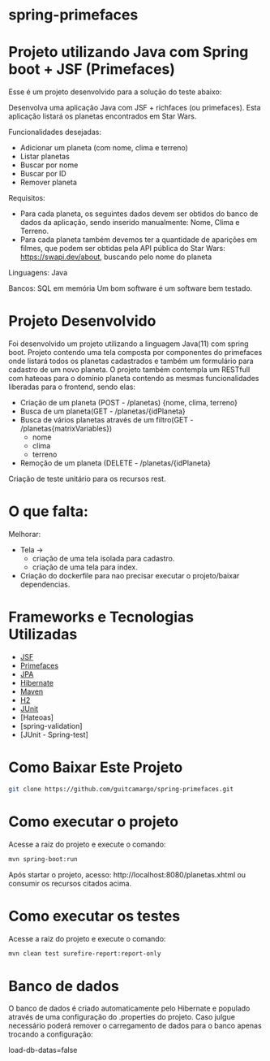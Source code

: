 # spring-primefaces
Projeto utilizando Java com Spring boot + JSF (Primefaces)
================

Esse é um projeto desenvolvido para a solução do teste abaixo:

Desenvolva uma aplicação Java com JSF + richfaces (ou primefaces). Esta aplicação listará os planetas encontrados em Star Wars.

Funcionalidades desejadas: 
- Adicionar um planeta (com nome, clima e terreno)
- Listar planetas
- Buscar por nome
- Buscar por ID
- Remover planeta

Requisitos:
- Para cada planeta, os seguintes dados devem ser obtidos do banco de dados da aplicação, sendo inserido manualmente: Nome, Clima e Terreno.
- Para cada planeta também devemos ter a quantidade de aparições em filmes, que podem ser obtidas
pela API pública do Star Wars: https://swapi.dev/about, buscando pelo nome do planeta 

Linguagens: Java

Bancos: SQL em memória
Um bom software é um software bem testado.

Projeto Desenvolvido
================
Foi desenvolvido um projeto utilizando a linguagem Java(11) com spring boot.
Projeto contendo uma tela composta por componentes do primefaces onde listará todos os planetas cadastrados e também um formulário para cadastro de um novo planeta.
O projeto também contempla um RESTfull com hateoas para o domínio planeta contendo as mesmas funcionalidades liberadas para o frontend, sendo elas:
- Criação de um planeta (POST - /planetas) {nome, clima, terreno}
- Busca de um planeta(GET - /planetas/{idPlaneta}
- Busca de vários planetas através de um filtro(GET - /planetas{matrixVariables})
  - nome
  - clima
  - terreno
- Remoção de um planeta (DELETE - /planetas/{idPlaneta}

Criação de teste unitário para os recursos rest.


O que falta:
================
Melhorar:
  - Tela ->
    - criação de uma tela isolada para cadastro.
    - criação de uma tela para index.
  - Criação do dockerfile para nao precisar executar o projeto/baixar dependencias.
  

Frameworks e Tecnologias Utilizadas
================
* [JSF](https://javaserverfaces.java.net/)
* [Primefaces](http://www.primefaces.org/)
* [JPA](http://www.oracle.com/technetwork/java/javaee/tech/persistence-jsp-140049.html)
* [Hibernate](http://hibernate.org/)
* [Maven](https://maven.apache.org/)
* [H2](https://www.h2database.com/)
* [JUnit](https://docs.spring.io/spring-framework/docs/current/reference/html/testing.html)
* [Hateoas]
* [spring-validation]
* [JUnit - Spring-test]

Como Baixar Este Projeto
================

```sh
git clone https://github.com/guitcamargo/spring-primefaces.git
```

Como executar o projeto
================

Acesse a raiz do projeto e execute o comando:

```sh
mvn spring-boot:run
```

Após startar o projeto, acesso: http://localhost:8080/planetas.xhtml ou consumir os recursos citados acima.

Como executar os testes
================

Acesse a raiz do projeto e execute o comando:

```sh 
mvn clean test surefire-report:report-only
```

Banco de dados
================

O banco de dados é criado automaticamente pelo Hibernate e populado através de uma configuração do .properties do projeto. 
Caso julgue necessário poderá remover o carregamento de dados para o banco apenas trocando a configuração:

load-db-datas=false

